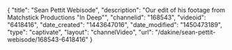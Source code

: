 {
    "title": "Sean Pettit Webisode",
    "description": "Our edit of his footage from Matchstick Productions \"In Deep\"",
    "channelid": "168543",
    "videoid": "6418416",
    "date_created": "1443647016",
    "date_modified": "1450473189",
    "type": "captivate",
    "layout": "channelVideo",
    "url": "\/dakine\/sean-pettit-webisode\/168543-6418416"
}